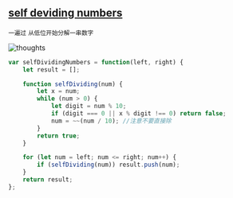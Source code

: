## [self deviding numbers](https://leetcode.com/problems/self-dividing-numbers/description/)

`一遍过` `从低位开始分解一串数字`

![thoughts](http://zxi.mytechroad.com/blog/wp-content/uploads/2017/11/728-ep111-1.png)
```javascript
var selfDividingNumbers = function(left, right) {
    let result = [];

    function selfDividing(num) {
        let x = num;
        while (num > 0) {
            let digit = num % 10;
            if (digit === 0 || x % digit !== 0) return false;
            num = ~~(num / 10); //注意不要直接除
        }
        return true;
    }

    for (let num = left; num <= right; num++) {
        if (selfDividing(num)) result.push(num);
    }
    return result;
};
```
